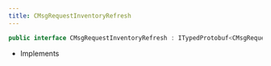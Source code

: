 ```yaml
---
title: CMsgRequestInventoryRefresh
---
```


```csharp
public interface CMsgRequestInventoryRefresh : ITypedProtobuf<CMsgRequestInventoryRefresh>, INativeHandle
```

- Implements

